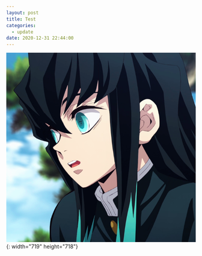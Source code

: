 ```yaml
---
layout: post
title: Test
categories:
  - update
date: 2020-12-31 22:44:00
---
```


<img src="/siteicon.png" class="fit image">{: width="719" height="718"}
